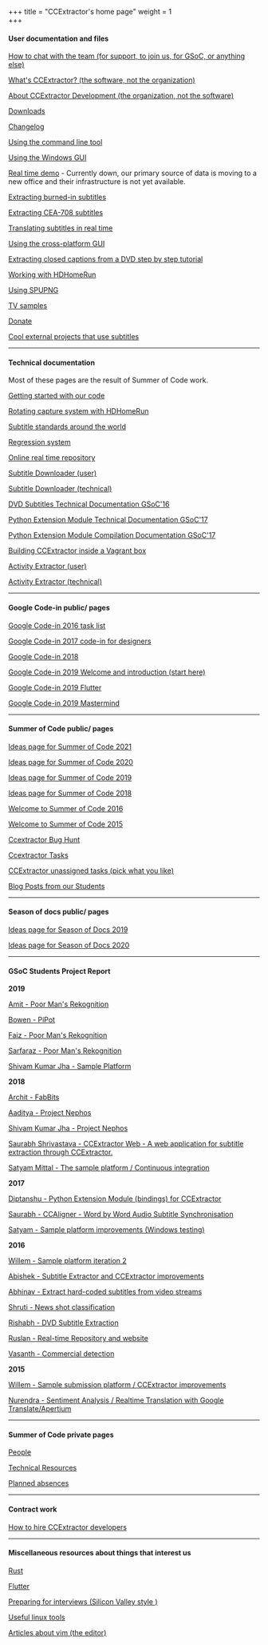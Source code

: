 +++
title = "CCExtractor's home page"
weight = 1  
+++

<!-- {{< block "grid-2" >}}
{{< column >}}
# Compose your Docs with __Ease__.

Compose is a lean theme for the `Hugo`, inspired by [forestry.io](https://forestry.io). 

We do a [Pull Request](https://github.com/onweru/compose/pulls) contributions workflow on **GitHub**. Also feel free to raise any issues or feature suggestions.

{{< tip "warning" >}}
Note that the theme is built with simplicity in mind. [This way](/), if a suggestion complicates the usability of the theme, it may be declined. New users are always welcome!
{{< /tip >}}

{{< tip >}}
You can [generate graphs, charts](docs/compose/graphs-charts-tables/#show-a-pie-doughnut--bar-chart-at-once) and tables from a csv, ~~or a json~~ dataset
{{< /tip >}}

{{< button "docs/compose/" "Read the Docs" >}}{{< button "https://github.com/onweru/compose" "Download Theme" >}}
{{< /column >}}

{{< column >}}
![diy](/images/scribble.jpg)
{{< /column >}}
{{< /block >}} -->
<!-- \~\~META: title = CCExtractor's home page \~\~ -->

#### User documentation and files
[How to chat with the team (for support, to join us, for GSoC, or anything else)](/public/general/support)

[What's CCExtractor? (the software, not the organization)](/public/general/whatsccextractor)

[About CCExtractor Development (the organization, not the software)](/public/general/about_the_org)

[Downloads](/public/general/downloads)

[Changelog](https://github.com/CCExtractor/ccextractor/blob/master/docs/CHANGES.TXT)

[Using the command line tool](/public/general/command_line_usage)

[Using the Windows GUI](/public/general/win_gui_usage)

[Real time demo](http://realtimedemo.ccextractor.org:8080/) - Currently down, our primary source of data is moving to a new office and their infrastructure is not yet available.

[Extracting burned-in subtitles](https://abhinavshukla95.wordpress.com/2016/08/18/google-summer-of-code-work-product-submission/)

[Extracting CEA-708 subtitles](/public/gsoc/olegkisselef_cea_708)

[Translating subtitles in real time](/public/gsoc/translating_captions)

[Using the cross-platform GUI](/public/gsoc/olegkisselef_qt_gui)

[Extracting closed captions from a DVD step by step tutorial](/public/gsoc/extract_from_dvd)

[Working with HDHomeRun](/public/general/working_with_hdhomerun)

[Using SPUPNG](/public/general/using_spupng)

[TV samples](/public/general/tvsamples)

[Donate](http://sourceforge.net/donate/index.php?group_id=190832)

[Cool external projects that use subtitles](/public/general/coollinkswithsubfs)

---
#### Technical documentation

Most of these pages are the result of Summer of Code work.

[Getting started with our code](/public/general/gettingstartedwithourcode)

[Rotating capture system with HDHomeRun](/public/general/rotating_capture_system_with_hdhomerun)

[Subtitle standards around the world](/public/general/subtitle_standards_around_the_world)

[Regression system](/public/gsoc/ccextractor_regression_testing)

[Online real time repository](/public/gsoc/2016/abishek/subtitle_downloader)

[Subtitle Downloader (user)](/public/gsoc/2016/abishek/subtitle_downloader)

[Subtitle Downloader (technical)](/public/gsoc/subtitle_extractor_technical_docs)

[DVD Subtitles Technical Documentation GSoC'16](/public/gsoc/dvd_subtitles_technical_documentation_gsoc_16)

[Python Extension Module Technical Documentation GSoC'17](/public/gsoc/python_extension_module_technical_documentation_gsoc_17)

[Python Extension Module Compilation Documentation GSoC'17](/public/gsoc/python_extension_module_compilation_documentation_gsoc_17)

[Building CCExtractor inside a Vagrant box](/public/general/vagrant)

[Activity Extractor (user)](/public/codein/activity_extractor_user_docs)

[Activity Extractor (technical)](/public/codein/activity_extractor_technical_docs)

---
#### Google Code-in public/ pages

[Google Code-in 2016 task list](/public/codein/google_code-in_2016_task_list)

[Google Code-in 2017 code-in for designers](/public/codein/google_code-in_2017_code-in_for_designers)

[Google Code-in 2018](/public/codein/google_code-in_2018)

[Google Code-in 2019 Welcome and introduction (start here)](https://gci2019.ccextractor.org)

<!-- [Google Code-in 2019 Rust](/public/codein/google_code-in_2019/rust) -->

[Google Code-in 2019 Flutter](/public/codein/google_code-in_2019/flutter)

<!-- [Google Code-in 2019 FFmpeg](public/codein/google_code-in_2019/ffmpeg) -->

[Google Code-in 2019 Mastermind](/public/codein/google_code-in_2019/mastermind)

---
#### Summer of Code public/ pages

[Ideas page for Summer of Code 2021](/docs/ideas_page_for_summer_of_code_2021/)

[Ideas page for Summer of Code 2020](/public/gsoc/ideas_page_for_summer_of_code_2020)

[Ideas page for Summer of Code 2019](/public/gsoc/ideas_page_for_summer_of_code_2019)

[Ideas page for Summer of Code 2018](/public/gsoc/ideas_page_for_summer_of_code_2018)

[Welcome to Summer of Code 2016](/public/gsoc/welcome_to_summer_of_code_2016)

[Welcome to Summer of Code 2015](/public/gsoc/welcome_to_summer_of_code_2015)

[Ccextractor Bug Hunt](/public/gsoc/ccextractor_bug_hunt)

[Ccextractor Tasks](/public/gsoc/ccextractor_tasks)

[CCExtractor unassigned tasks (pick what you like)](/public/gsoc/ccextractor_unassigned_tasks_pick_what_like)

[Blog Posts from our Students](/public/blog_posts_our_students)

---
#### Season of docs public/ pages

[Ideas page for Season of Docs 2019](/public/gsoc/ideas_page_for_season_of_docs_2019)

[Ideas page for Season of Docs 2020](/public/gsoc/ideas_page_for_season_of_docs_2020)

---
#### GSoC Students Project Report

 **2019**

[Amit - Poor Man's Rekognition](/public/gsoc/2019/pymit)

[Bowen - PiPot](/public/gsoc/2019/vertexc)

[Faiz - Poor Man's Rekognition ](/public/gsoc/2019/faizkhan)

[Sarfaraz - Poor Man's Rekognition](/public/gsoc/2019/sziraqui)

[Shivam Kumar Jha - Sample Platform](https://github.com/CCExtractor/sample-platform/pulls?utf8=%E2%9C%93&q=is%3Apr+author%3Athealphadollar)

 **2018**

[Archit - FabBits](/public/gsoc/2018/achie27)

[Aaditya - Project Nephos](/public/gsoc/2018/aaditya)

[Shivam Kumar Jha - Project Nephos](/public/gsoc/2018/thealphadollar)

[Saurabh Shrivastava - CCExtractor Web - A web application for subtitle extraction through CCExtractor.](/public/gsoc/2018/saurabh)

[Satyam Mittal - The sample platform / Continuous integration](/public/gsoc/2018/satyam)

 **2017**

[Diptanshu - Python Extension Module (bindings) for CCExtractor](/public/gsoc/2017/diptanshu)

[Saurabh - CCAligner - Word by Word Audio Subtitle Synchronisation](/public/gsoc/2017/saurabh)

[Satyam - Sample platform improvements (Windows testing)](/public/gsoc/2017/satyam)

 **2016**

[Willem - Sample platform iteration 2](/public/gsoc/2016/willem)

[Abishek - Subtitle Extractor and CCExtractor improvements](/public/gsoc/2016/abhishek/projects)

[Abhinav - Extract hard-coded subtitles from video streams](/public/gsoc/2016/abhinav)

[Shruti - News shot classification](/public/gsoc/2016/shruti)

[Rishabh - DVD Subtitle Extraction](/public/gsoc/2016/rishabh)

[Ruslan - Real-time Repository and website](/public/gsoc/2016/ruslan)

[Vasanth - Commercial detection](/public/gsoc/2016/vasanth)

 **2015**

[Willem - Sample submission platform / CCExtractor improvements](/public/gsoc/2015/willem)

[Nurendra - Sentiment Analysis / Realtime Translation with Google Translate/Apertium](/public/gsoc/2015/nurendra)

---
#### Summer of Code private pages

[People](docs/privategsoc/People)

[Technical Resources](docs/privategsoc/technical_resources)

[Planned absences](docs/privategsoc/Planned_absences)

---
#### Contract work

[How to hire CCExtractor developers](/public/general/how_to_hire_us)

---
#### Miscellaneous resources about things that interest us

[Rust](/public/general/rust_resources/rust)

[Flutter](/public/general/flutter_resources/flutter)

[Preparing for interviews (Silicon Valley style )](/public/general/misc/interview_preparation)

[Useful linux tools](/public/general/misc/Useful_linux_tools)

[Articles about vim (the editor)](/public/general/misc/vim)
